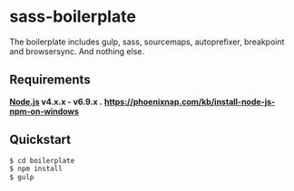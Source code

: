 # sass-boilerplate
The boilerplate includes gulp, sass, sourcemaps, autoprefixer, breakpoint and browsersync. And nothing else.

## Requirements

**[Node.js](http://nodejs.org) v4.x.x - v6.9.x .**
**https://phoenixnap.com/kb/install-node-js-npm-on-windows**


## Quickstart
```bash
$ cd boilerplate
$ npm install
$ gulp
```
